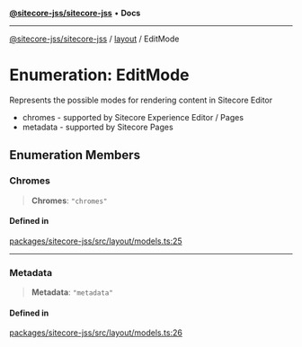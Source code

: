 [**@sitecore-jss/sitecore-jss**](../../README.md) • **Docs**

***

[@sitecore-jss/sitecore-jss](../../README.md) / [layout](../README.md) / EditMode

# Enumeration: EditMode

Represents the possible modes for rendering content in Sitecore Editor
- chromes - supported by Sitecore Experience Editor / Pages
- metadata - supported by Sitecore Pages

## Enumeration Members

### Chromes

> **Chromes**: `"chromes"`

#### Defined in

[packages/sitecore-jss/src/layout/models.ts:25](https://github.com/Sitecore/jss/blob/d56062542bc79b861e80260c109b6674c65ef288/packages/sitecore-jss/src/layout/models.ts#L25)

***

### Metadata

> **Metadata**: `"metadata"`

#### Defined in

[packages/sitecore-jss/src/layout/models.ts:26](https://github.com/Sitecore/jss/blob/d56062542bc79b861e80260c109b6674c65ef288/packages/sitecore-jss/src/layout/models.ts#L26)
